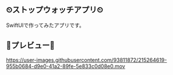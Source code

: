 ## ⏲ストップウォッチアプリ⏲
SwiftUIで作ってみたアプリです。

## 👀プレビュー👀

https://user-images.githubusercontent.com/93811872/215264619-955b0684-d9e0-41a2-89fe-5e833c0d08e0.mov
